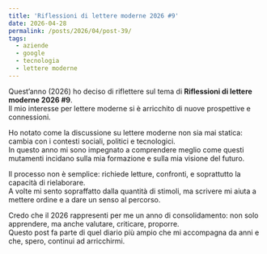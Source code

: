 ```yaml
---
title: 'Riflessioni di lettere moderne 2026 #9'
date: 2026-04-28
permalink: /posts/2026/04/post-39/
tags:
  - aziende
  - google
  - tecnologia
  - lettere moderne
---
```


Quest’anno (2026) ho deciso di riflettere sul tema di **Riflessioni di lettere moderne 2026 #9**.  
Il mio interesse per lettere moderne si è arricchito di nuove prospettive e connessioni.  

Ho notato come la discussione su lettere moderne non sia mai statica: cambia con i contesti sociali, politici e tecnologici.  
In questo anno mi sono impegnato a comprendere meglio come questi mutamenti incidano sulla mia formazione e sulla mia visione del futuro.  

Il processo non è semplice: richiede letture, confronti, e soprattutto la capacità di rielaborare.  
A volte mi sento sopraffatto dalla quantità di stimoli, ma scrivere mi aiuta a mettere ordine e a dare un senso al percorso.  

Credo che il 2026 rappresenti per me un anno di consolidamento: non solo apprendere, ma anche valutare, criticare, proporre.  
Questo post fa parte di quel diario più ampio che mi accompagna da anni e che, spero, continui ad arricchirmi.  

